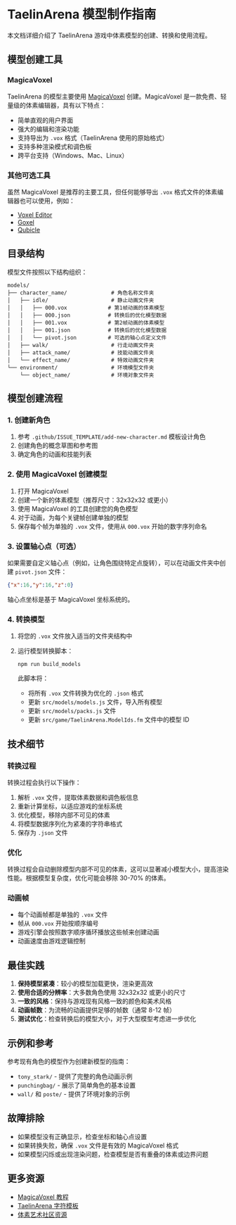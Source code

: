 # TaelinArena 模型制作指南

本文档详细介绍了 TaelinArena 游戏中体素模型的创建、转换和使用流程。

## 模型创建工具

### MagicaVoxel

TaelinArena 的模型主要使用 [MagicaVoxel](https://ephtracy.github.io/) 创建。MagicaVoxel 是一款免费、轻量级的体素编辑器，具有以下特点：

- 简单直观的用户界面
- 强大的编辑和渲染功能
- 支持导出为 `.vox` 格式（TaelinArena 使用的原始格式）
- 支持多种渲染模式和调色板
- 跨平台支持（Windows、Mac、Linux）

### 其他可选工具

虽然 MagicaVoxel 是推荐的主要工具，但任何能够导出 `.vox` 格式文件的体素编辑器也可以使用，例如：

- [Voxel Editor](https://www.voxedit.io/)
- [Goxel](https://goxel.xyz/)
- [Qubicle](https://www.minddesk.com/)

## 目录结构

模型文件按照以下结构组织：

```
models/
├── character_name/              # 角色名称文件夹
│   ├── idle/                    # 静止动画文件夹
│   │   ├── 000.vox             # 第1帧动画的体素模型
│   │   ├── 000.json            # 转换后的优化模型数据
│   │   ├── 001.vox             # 第2帧动画的体素模型
│   │   ├── 001.json            # 转换后的优化模型数据
│   │   └── pivot.json          # 可选的轴心点定义文件
│   ├── walk/                    # 行走动画文件夹
│   ├── attack_name/             # 技能动画文件夹
│   └── effect_name/             # 特效动画文件夹
└── environment/                 # 环境模型文件夹
    └── object_name/             # 环境对象文件夹
```

## 模型创建流程

### 1. 创建新角色

1. 参考 `.github/ISSUE_TEMPLATE/add-new-character.md` 模板设计角色
2. 创建角色的概念草图和参考图
3. 确定角色的动画和技能列表

### 2. 使用 MagicaVoxel 创建模型

1. 打开 MagicaVoxel
2. 创建一个新的体素模型（推荐尺寸：32x32x32 或更小）
3. 使用 MagicaVoxel 的工具创建您的角色模型
4. 对于动画，为每个关键帧创建单独的模型
5. 保存每个帧为单独的 `.vox` 文件，使用从 `000.vox` 开始的数字序列命名

### 3. 设置轴心点（可选）

如果需要自定义轴心点（例如，让角色围绕特定点旋转），可以在动画文件夹中创建 `pivot.json` 文件：

```json
{"x":16,"y":16,"z":0}
```

轴心点坐标是基于 MagicaVoxel 坐标系统的。

### 4. 转换模型

1. 将您的 `.vox` 文件放入适当的文件夹结构中
2. 运行模型转换脚本：
   ```
   npm run build_models
   ```
   
   此脚本将：
   - 将所有 `.vox` 文件转换为优化的 `.json` 格式
   - 更新 `src/models/models.js` 文件，导入所有模型
   - 更新 `src/models/packs.js` 文件
   - 更新 `src/game/TaelinArena.ModelIds.fm` 文件中的模型 ID

## 技术细节

### 转换过程

转换过程会执行以下操作：

1. 解析 `.vox` 文件，提取体素数据和调色板信息
2. 重新计算坐标，以适应游戏的坐标系统
3. 优化模型，移除内部不可见的体素
4. 将模型数据序列化为紧凑的字符串格式
5. 保存为 `.json` 文件

### 优化

转换过程会自动删除模型内部不可见的体素，这可以显著减小模型大小，提高渲染性能。根据模型复杂度，优化可能会移除 30-70% 的体素。

### 动画帧

- 每个动画帧都是单独的 `.vox` 文件
- 帧从 `000.vox` 开始按顺序编号
- 游戏引擎会按照数字顺序循环播放这些帧来创建动画
- 动画速度由游戏逻辑控制

## 最佳实践

1. **保持模型紧凑**：较小的模型加载更快，渲染更高效
2. **使用合适的分辨率**：大多数角色使用 32x32x32 或更小的尺寸
3. **一致的风格**：保持与游戏现有风格一致的颜色和美术风格
4. **动画帧数**：为流畅的动画提供足够的帧数（通常 8-12 帧）
5. **测试优化**：检查转换后的模型大小，对于大型模型考虑进一步优化

## 示例和参考

参考现有角色的模型作为创建新模型的指南：

- `tony_stark/` - 提供了完整的角色动画示例
- `punchingbag/` - 展示了简单角色的基本设置
- `wall/` 和 `poste/` - 提供了环境对象的示例

## 故障排除

- 如果模型没有正确显示，检查坐标和轴心点设置
- 如果转换失败，确保 `.vox` 文件是有效的 MagicaVoxel 格式
- 如果模型闪烁或出现渲染问题，检查模型是否有重叠的体素或边界问题

## 更多资源

- [MagicaVoxel 教程](https://ephtracy.github.io/index.html?page=mv_tutorial)
- [TaelinArena 字符模板](.github/ISSUE_TEMPLATE/add-new-character.md)
- [体素艺术社区资源](https://voxelart.jimdofree.com/tutorials/) 